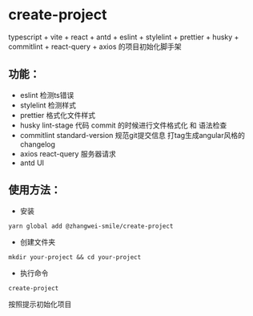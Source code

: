 # create-project
typescript + vite + react + antd + eslint + stylelint + prettier + husky + commitlint + react-query + axios 的项目初始化脚手架

## 功能：
- eslint 检测ts错误
- stylelint 检测样式
- prettier 格式化文件样式
- husky lint-stage 代码 commit 的时候进行文件格式化 和 语法检查
- commitlint standard-version  规范git提交信息 打tag生成angular风格的changelog
- axios react-query 服务器请求
- antd UI

## 使用方法：
- 安装
```
yarn global add @zhangwei-smile/create-project
```
- 创建文件夹
```
mkdir your-project && cd your-project
```

- 执行命令
```
create-project
```
按照提示初始化项目
